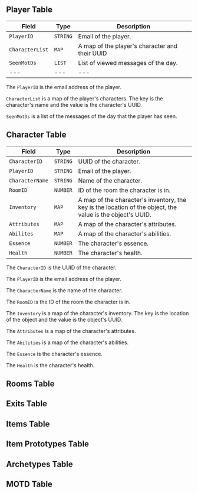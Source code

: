 ## Player Table

| Field | Type | Description |
| --- | --- | --- |
| `PlayerID` | `STRING` | Email of the player. |
| `CharacterList` | `MAP` | A map of the player's character and their UUID |
| `SeenMotDs` | `LIST` | List of viewed messages of the day.
| --- | --- | --- |

The `PlayerID` is the email address of the player.

`CharacterList` is a map of the player's characters. The key is the character's name and the value is the character's UUID.

`SeenMotDs` is a list of the messages of the day that the player has seen.

## Character Table

| Field | Type | Description |
| --- | --- | --- |
| `CharacterID` | `STRING` | UUID of the character. |
| `PlayerID` | `STRING` | Email of the player. |
| `CharacterName` | `STRING` | Name of the character. |
| `RoomID` | `NUMBER` | ID of the room the character is in. |
| `Inventory` | `MAP` | A map of the character's inventory, the key is the location of the object, the value is the object's UUID. |
| `Attributes` | `MAP` | A map of the character's attributes. |
| `Abilites` | `MAP` | A map of the character's abilities. |
| `Essence` | `NUMBER` | The character's essence. |
| `Health` | `NUMBER` | The character's health. |

The `CharacterID` is the UUID of the character.

The `PlayerID` is the email address of the player.

The `CharacterName` is the name of the character.

The `RoomID` is the ID of the room the character is in.

The `Inventory` is a map of the character's inventory. The key is the location of the object and the value is the object's UUID.

The `Attributes` is a map of the character's attributes.

The `Abilities` is a map of the character's abilities.

The `Essence` is the character's essence.

The `Health` is the character's health.

## Rooms Table


## Exits Table


## Items Table


## Item Prototypes Table


## Archetypes Table


## MOTD Table


